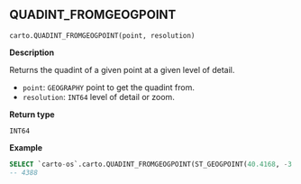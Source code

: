 ## QUADINT_FROMGEOGPOINT

```sql:signature
carto.QUADINT_FROMGEOGPOINT(point, resolution)
```

**Description**

Returns the quadint of a given point at a given level of detail.

* `point`: `GEOGRAPHY` point to get the quadint from.
* `resolution`: `INT64` level of detail or zoom.

**Return type**

`INT64`


**Example**


```sql
SELECT `carto-os`.carto.QUADINT_FROMGEOGPOINT(ST_GEOGPOINT(40.4168, -3.7038), 4);
-- 4388
```